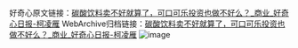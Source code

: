 好奇心原文链接：[碳酸饮料卖不好就算了，可口可乐投资也做不好么？_商业_好奇心日报-柯凌雁](https://www.qdaily.com/articles/9442.html)
WebArchive归档链接：[碳酸饮料卖不好就算了，可口可乐投资也做不好么？_商业_好奇心日报-柯凌雁](http://web.archive.org/web/20190623154305/https://www.qdaily.com/articles/9442.html)
![image](http://ww3.sinaimg.cn/large/007d5XDply1g3vf9g5jysj30u02b54qp)